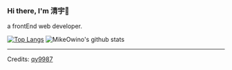### Hi there, I'm 清宇👋


a frontEnd web developer.

[![Top Langs](https://github-readme-stats.vercel.app/api/top-langs/?username=qy9987&layout=compact&theme=highcontrast)](https://github.com/mikeowino/)
![MikeOwino's github stats](https://github-readme-stats.vercel.app/api?username=qy9987&count_private=true&show_icons=true&theme=highcontrast)

-----
Credits: [qy9987](https://github.com/qy9987)
